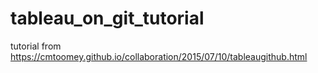 # tableau_on_git_tutorial
tutorial from https://cmtoomey.github.io/collaboration/2015/07/10/tableaugithub.html
